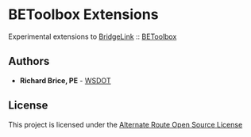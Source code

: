 # BEToolbox Extensions

Experimental extensions to [BridgeLink](https://github.com/WSDOT/BridgeLink) :: [BEToolbox](https://github.com/WSDOT/BEToolbox)



## Authors

* **Richard Brice, PE** - [WSDOT](https://github.com/RickBrice)

## License

This project is licensed under the [Alternate Route Open Source License](http://www.wsdot.wa.gov/eesc/bridge/alternateroute/arosl.htm)
